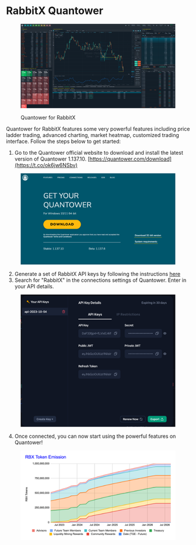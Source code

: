# RabbitX Quantower

<figure><img src=".gitbook/assets/image (8).png" alt=""><figcaption><p>Quantower for RabbitX</p></figcaption></figure>

Quantower for RabbitX features some very powerful features including price ladder trading, advanced charting, market heatmap, customized trading interface. Follow the steps below to get started:&#x20;

1. Go to the Quantower official website to download and install the latest version of Quantower 1.137.10. [https://quantower.com/download](https://t.co/ok6jw6NSbv)

<div align="left">

<figure><img src=".gitbook/assets/image (2).png" alt=""><figcaption></figcaption></figure>

</div>

2. Generate a set of RabbitX API keys by following the instructions [here](api-documentation/generate-your-api-keys.md)&#x20;
3. Search for "RabbitX" in the connections settings of Quantower. Enter in your API details.&#x20;

<figure><img src=".gitbook/assets/image (1).png" alt=""><figcaption></figcaption></figure>

4. Once connected, you can now start using the powerful features on Quantower!

<figure><img src=".gitbook/assets/image.png" alt=""><figcaption></figcaption></figure>
